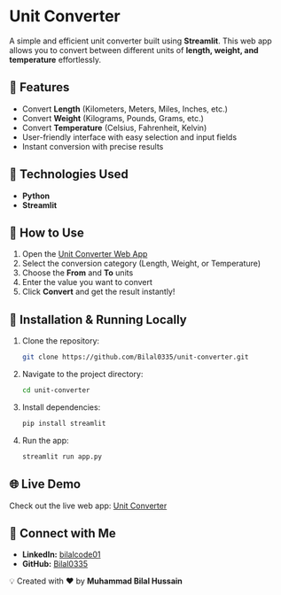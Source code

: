 # Unit Converter

A simple and efficient unit converter built using **Streamlit**. This web app allows you to convert between different units of **length, weight, and temperature** effortlessly.

## 🚀 Features
- Convert **Length** (Kilometers, Meters, Miles, Inches, etc.)
- Convert **Weight** (Kilograms, Pounds, Grams, etc.)
- Convert **Temperature** (Celsius, Fahrenheit, Kelvin)
- User-friendly interface with easy selection and input fields
- Instant conversion with precise results

## 🔧 Technologies Used
- **Python**
- **Streamlit**

## 🎯 How to Use
1. Open the [Unit Converter Web App](https://unit-converter-by-bilal.streamlit.app/)
2. Select the conversion category (Length, Weight, or Temperature)
3. Choose the **From** and **To** units
4. Enter the value you want to convert
5. Click **Convert** and get the result instantly!

## 📂 Installation & Running Locally
1. Clone the repository:
   ```bash
   git clone https://github.com/Bilal0335/unit-converter.git
   ```
2. Navigate to the project directory:
   ```bash
   cd unit-converter
   ```
3. Install dependencies:
   ```bash
   pip install streamlit
   ```
4. Run the app:
   ```bash
   streamlit run app.py
   ```

## 🌐 Live Demo
Check out the live web app: [Unit Converter](https://unit-converter-by-bilal.streamlit.app/)

## 📢 Connect with Me
- **LinkedIn:** [bilalcode01](https://www.linkedin.com/in/bilalcode01/)
- **GitHub:** [Bilal0335](https://github.com/Bilal0335)

💡 Created with ❤️ by **Muhammad Bilal Hussain**

